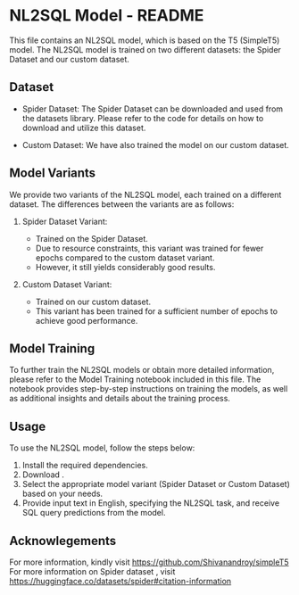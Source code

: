 # NL2SQL Model - README

This file contains an NL2SQL model, which is based on the T5 (SimpleT5) model. The NL2SQL model is trained on two different datasets: the Spider Dataset and our custom dataset. 

## Dataset

- Spider Dataset: The Spider Dataset can be downloaded and used from the datasets library. Please refer to the code for details on how to download and utilize this dataset.

- Custom Dataset: We have also trained the model on our custom dataset.

## Model Variants

We provide two variants of the NL2SQL model, each trained on a different dataset. The differences between the variants are as follows:

1. Spider Dataset Variant:
   - Trained on the Spider Dataset.
   - Due to resource constraints, this variant was trained for fewer epochs compared to the custom dataset variant.
   - However, it still yields considerably good results.

2. Custom Dataset Variant:
   - Trained on our custom dataset.
   - This variant has been trained for a sufficient number of epochs to achieve good performance.

## Model Training

To further train the NL2SQL models or obtain more detailed information, please refer to the Model Training notebook included in this file. The notebook provides step-by-step instructions on training the models, as well as additional insights and details about the training process.

## Usage

To use the NL2SQL model, follow the steps below:

1. Install the required dependencies.
2. Download .
3. Select the appropriate model variant (Spider Dataset or Custom Dataset) based on your needs.
4. Provide input text in English, specifying the NL2SQL task, and receive SQL query predictions from the model.

## Acknowlegements

For more information, kindly visit https://github.com/Shivanandroy/simpleT5
For more information on Spider dataset , visit https://huggingface.co/datasets/spider#citation-information